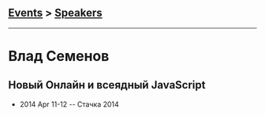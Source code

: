 ## [Events](../README.md) > [Speakers](../speakers.md)
---

# Влад Семенов

## Новый Онлайн и всеядный JavaScript
- 2014 Apr 11-12 -- Стачка 2014    
